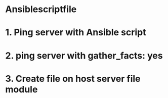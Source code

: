 # Ansiblescriptfile
# 1. Ping server with Ansible script 
# 2. ping server with gather_facts: yes
# 3. Create file on host server file module


